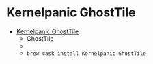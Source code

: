 # Kernelpanic GhostTile
- [Kernelpanic GhostTile](https://ghosttile.kernelpanic.im/)
  -  GhostTile
  - 
  - `brew cask install Kernelpanic GhostTile`
